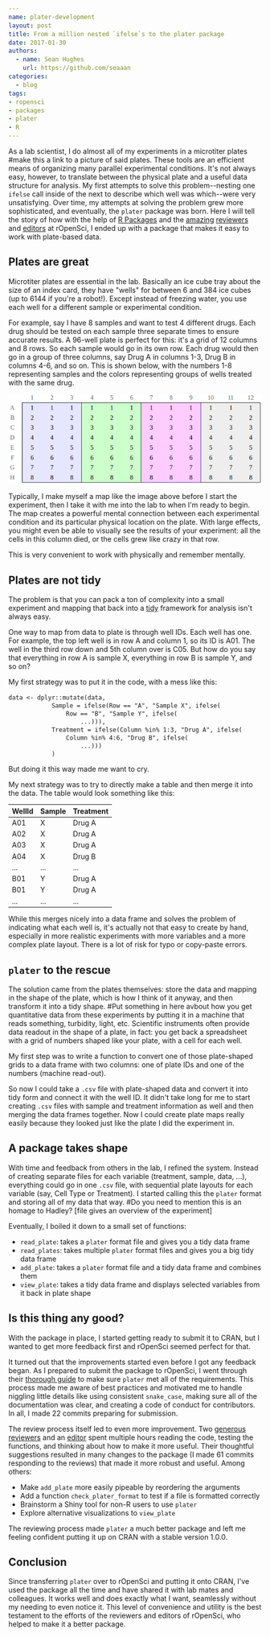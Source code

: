 ```yaml
---
name: plater-development
layout: post
title: From a million nested `ifelse`s to the plater package
date: 2017-01-30
authors:
  - name: Sean Hughes
    url: https://github.com/seaaan
categories:
  - blog
tags:
- ropensci
- packages
- plater
- R
---
```


As a lab scientist, I do almost all of my experiments in a microtiter plates #make this a link to a picture of said plates. These tools are an efficient means of organizing many parallel experimental conditions. It's not always easy, however, to translate between the physical plate and a useful data structure for analysis. My first attempts to solve this problem--nesting one `ifelse` call inside of the next to describe which well was which--were very unsatisfying. Over time, my attempts at solving the problem grew more sophisticated, and eventually, the `plater` package was born. Here I will tell the story of how with the help of [R Packages](http://r-pkgs.had.co.nz/) and the [amazing](http://deanattali.com/) [reviewers](http://www.juliagustavsen.com/) and [editors](https://scottchamberlain.info/) at rOpenSci, I ended up with a package that makes it easy to work with plate-based data. 

## Plates are great

Microtiter plates are essential in the lab. Basically an ice cube tray about the size of an index card, they have "wells" for between 6 and 384 ice cubes (up to 6144 if you're a robot!). Except instead of freezing water, you use each well for a different sample or experimental condition. 

For example, say I have 8 samples and want to test 4 different drugs. Each drug should be tested on each sample three separate times to ensure accurate results. A 96-well plate is perfect for this: it's a grid of 12 columns and 8 rows. So each sample would go in its own row. Each drug would then go in a group of three columns, say Drug A in columns 1-3, Drug B in columns 4-6, and so on. This is shown below, with the numbers 1-8 representing samples and the colors representing groups of wells treated with the same drug. 

![Example plate layout](plate-1.png)

Typically, I make myself a map like the image above before I start the experiment, then I take it with me into the lab to when I'm ready to begin. The map creates a powerful mental connection between each experimental condition and its particular physical location on the plate. With large effects, you might even be able to visually see the results of your experiment: all the cells in this column died, or the cells grew like crazy in that row.  

This is very convenient to work with physically and remember mentally.

## Plates are not tidy

The problem is that you can pack a ton of complexity into a small experiment and mapping that back into a [tidy](https://www.jstatsoft.org/article/view/v059i10) framework for analysis isn't always easy. 

One way to map from data to plate is through well IDs. Each well has one. For example, the top left well is in row A and column 1, so its ID is A01. The well in the third row down and 5th column over is C05. But how do you say that everything in row A is sample X, everything in row B is sample Y, and so on? 

My first strategy was to put it in the code, with a mess like this: 

```
data <- dplyr::mutate(data, 
            Sample = ifelse(Row == "A", "Sample X", ifelse(
                Row == "B", "Sample Y", ifelse(
                    ...))), 
            Treatment = ifelse(Column %in% 1:3, "Drug A", ifelse(
                Column %in% 4:6, "Drug B", ifelse(
                    ...)))
            )
```

But doing it this way made me want to cry. 

My next strategy was to try to directly make a table and then merge it into the data. The table would look something like this: 

| WellId | Sample | Treatment | 
| ------ | ------ | --------- | 
| A01    | X      | Drug A    |  
| A02    | X      | Drug A    |     
| A03    | X      | Drug A    |
| A04    | X      | Drug B    |
| ...    | ...    | ...       |
| B01    | Y      | Drug A    |     
| B01    | Y      | Drug A    |     
| ...    | ...    | ...       |

While this merges nicely into a data frame and solves the problem of indicating what each well is, it's actually not that easy to create by hand, especially in more realistic experiments with more variables and a more complex plate layout. There is a lot of risk for typo or copy-paste errors. 

## `plater` to the rescue

The solution came from the plates themselves: store the data and mapping in the shape of the plate, which is how I think of it anyway, and then transform it into a tidy shape. #Put  something in here avbout how you get quantitative data from these experiments by putting it in a machine that reads something, turbidity, light, etc. Scientific instruments often provide data readout in the shape of a plate, in fact: you get back a spreadsheet with a grid of numbers shaped like your plate, with a cell for each well. 

My first step was to write a function to convert one of those plate-shaped grids to a data frame with two columns: one of plate IDs and one of the numbers (machine read-out).

So now I could take a `.csv` file with plate-shaped data and convert it into tidy form and connect it with the well ID. It didn't take long for me to start creating `.csv` files with sample and treatment information as well and then merging the data frames together. Now I could create plate maps really easily because they looked just like the plate I did the experiment in. 

## A package takes shape

With time and feedback from others in the lab, I refined the system. Instead of creating separate files for each variable (treatment, sample, data, ...), everything could go in one `.csv` file, with sequential plate layouts for each variable (say, Cell Type or Treatment). I started calling this the `plater` format and storing all of my data that way. #Do you need to mention this is an homage to Hadley? [file gives an overview of the experiment]

Eventually, I boiled it down to a small set of functions: 

* `read_plate`: takes a `plater` format file and gives you a tidy data frame
* `read_plates`: takes multiple `plater` format files and gives you a big tidy data frame
* `add_plate`: takes a `plater` format file and a tidy data frame and combines them
* `view_plate`: takes a tidy data frame and displays selected variables from it back in plate shape

## Is this thing any good?

With the package in place, I started getting ready to submit it to CRAN, but I wanted to get more feedback first and rOpenSci seemed perfect for that. 

It turned out that the improvements started even before I got any feedback began. As I prepared to submit the package to rOpenSci, I went through their [thorough guide](https://github.com/ropensci/onboarding#how-to-submit-your-package-for-review)  to make sure `plater` met all of the requirements. This process made me aware of best practices and motivated me to handle niggling little details like using consistent `snake_case`, making sure all of the documentation was clear, and creating a code of conduct for contributors. In all, I made 22 commits preparing for submission.

The review process itself led to even more improvement. Two [generous](http://deanattali.com/) [reviewers](http://www.juliagustavsen.com/) and an [editor](https://scottchamberlain.info/) spent multiple hours reading the code, testing the functions, and thinking about how to make it more useful. Their thoughtful suggestions resulted in many changes to the package (I made 61 commits responding to the reviews) that made it more robust and useful. Among others: 

* Make `add_plate` more easily pipeable by reordering the arguments
* Add a function `check_plater_format` to test if a file is formatted correctly
* Brainstorm a Shiny tool for non-R users to use `plater` 
* Explore alternative visualizations to `view_plate`

The reviewing process made `plater` a much better package and left me feeling confident putting it up on CRAN with a stable version 1.0.0. 

## Conclusion

Since transferring `plater` over to rOpenSci and putting it onto CRAN, I've used the package all the time and have shared it with lab mates and colleagues. It works well and does exactly what I want, seamlessly without my needing to even notice it. This level of convenience and utility is the best testament to the efforts of the reviewers and editors of rOpenSci, who helped to make it a better package. 